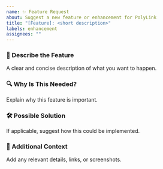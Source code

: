 ```yaml
---
name: ✨ Feature Request
about: Suggest a new feature or enhancement for PolyLink
title: "[Feature]: <short description>"
labels: enhancement
assignees: ""
---
```


### 🚀 Describe the Feature

A clear and concise description of what you want to happen.

### 🔍 Why Is This Needed?

Explain why this feature is important.

### 🛠 Possible Solution

If applicable, suggest how this could be implemented.

### 📌 Additional Context

Add any relevant details, links, or screenshots.
